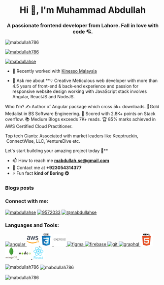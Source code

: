 <h1 align="center">Hi 👋, I'm Muhammad Abdullah</h1>
<h3 align="center">A passionate frontend developer from Lahore. Fall in love with code 💘.</h3>

<p align="left"> <img src="https://komarev.com/ghpvc/?username=mabdullah786&label=Profile%20views&color=0e75b6&style=flat" alt="mabdullah786" /> </p>

<p align="left"> <a href="https://github.com/ryo-ma/github-profile-trophy"><img src="https://github-profile-trophy.vercel.app/?username=mabdullah786" alt="mabdullah786" /></a> </p>

<p align="left"> <a href="https://twitter.com/mabdullahse" target="blank"><img src="https://img.shields.io/badge/twitter-1DA1F2?style=for-the-badge&logo=twitter&logoColor=white" alt="mabdullahse" /></a> </p>

- 🔭 Recently worked with [Kinesso Malaysia](https://kinesso.com/)


- 💬 Ask me about **💡 Creative Meticulous web developer with more than 4.5 years of front-end & back-end experience and passion for responsive website design working with JavaScript stack involves Angular, ReactJS and NodeJS.

Who I'm?
✍️ Author of Angular package which cross 5k+ downloads.
🥇Gold Medalist in BS Software Engineering.
💯 Scored with 2.8K+ points on Stack overflow.
📚 Medium Blogs exceeds 7K+ reads.
🏆 85% marks achieved in AWS Certified Cloud Practitioner.

Top tech Giants:
Associated with market leaders like Keeptruckin,  ConnectWise, LLC, VentureDive etc.

Let's start building your amazing project today 🚀**

- 📫 How to reach me **mabdullah.se@gmail.com**
- 📱 Contact me at **+923054314377**
- ⚡ Fun fact **kind of Boring 😋**

### Blogs posts
<!-- BLOG-POST-LIST:START -->
<!-- BLOG-POST-LIST:END -->

<h3 align="left">Connect with me:</h3>
<p align="left">
<a href="https://twitter.com/mabdullahse" target="blank"><img align="center" src="https://raw.githubusercontent.com/rahuldkjain/github-profile-readme-generator/master/src/images/icons/Social/twitter.svg" alt="mabdullahse" height="30" width="40" /></a>
<a href="https://stackoverflow.com/users/9572033" target="blank"><img align="center" src="https://raw.githubusercontent.com/rahuldkjain/github-profile-readme-generator/master/src/images/icons/Social/stack-overflow.svg" alt="9572033" height="30" width="40" /></a>
<a href="https://medium.com/@mabdullahse" target="blank"><img align="center" src="https://raw.githubusercontent.com/rahuldkjain/github-profile-readme-generator/master/src/images/icons/Social/medium.svg" alt="@mabdullahse" height="30" width="40" /></a>
</p>

<h3 align="left">Languages and Tools:</h3>
<p align="left"> <a href="https://angular.io" target="_blank"> <img src="https://angular.io/assets/images/logos/angular/angular.svg" alt="angular" width="40" height="40"/> </a> <a href="https://aws.amazon.com" target="_blank"> <img src="https://raw.githubusercontent.com/devicons/devicon/master/icons/amazonwebservices/amazonwebservices-original-wordmark.svg" alt="aws" width="40" height="40"/> </a> <a href="https://www.w3schools.com/css/" target="_blank"> <img src="https://raw.githubusercontent.com/devicons/devicon/master/icons/css3/css3-original-wordmark.svg" alt="css3" width="40" height="40"/> </a> <a href="https://expressjs.com" target="_blank"> <img src="https://raw.githubusercontent.com/devicons/devicon/master/icons/express/express-original-wordmark.svg" alt="express" width="40" height="40"/> </a> <a href="https://www.figma.com/" target="_blank"> <img src="https://www.vectorlogo.zone/logos/figma/figma-icon.svg" alt="figma" width="40" height="40"/> </a> <a href="https://firebase.google.com/" target="_blank"> <img src="https://www.vectorlogo.zone/logos/firebase/firebase-icon.svg" alt="firebase" width="40" height="40"/> </a> <a href="https://git-scm.com/" target="_blank"> <img src="https://www.vectorlogo.zone/logos/git-scm/git-scm-icon.svg" alt="git" width="40" height="40"/> </a> <a href="https://graphql.org" target="_blank"> <img src="https://www.vectorlogo.zone/logos/graphql/graphql-icon.svg" alt="graphql" width="40" height="40"/> </a> <a href="https://www.w3.org/html/" target="_blank"> <img src="https://raw.githubusercontent.com/devicons/devicon/master/icons/html5/html5-original-wordmark.svg" alt="html5" width="40" height="40"/> </a> <a href="https://www.mongodb.com/" target="_blank"> <img src="https://raw.githubusercontent.com/devicons/devicon/master/icons/mongodb/mongodb-original-wordmark.svg" alt="mongodb" width="40" height="40"/> </a> <a href="https://nodejs.org" target="_blank"> <img src="https://raw.githubusercontent.com/devicons/devicon/master/icons/nodejs/nodejs-original-wordmark.svg" alt="nodejs" width="40" height="40"/> </a> <a href="https://reactjs.org/" target="_blank"> <img src="https://raw.githubusercontent.com/devicons/devicon/master/icons/react/react-original-wordmark.svg" alt="react" width="40" height="40"/> </a> </p>

<p><img align="left" src="https://github-readme-stats.vercel.app/api/top-langs?username=mabdullah786&show_icons=true&locale=en&layout=compact" alt="mabdullah786" /></p>

<p>&nbsp;<img align="center" src="https://github-readme-stats.vercel.app/api?username=mabdullah786&show_icons=true&locale=en" alt="mabdullah786" /></p>

<p><img align="center" src="https://github-readme-streak-stats.herokuapp.com/?user=mabdullah786&" alt="mabdullah786" /></p>
